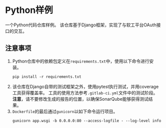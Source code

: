 # Python样例

一个Python代码仓库样例。
该仓库基于Django框架，实现了与软工平台OAuth接口的交互。

## 注意事项

1. Python仓库中的依赖包定义在`requirements.txt`中，使用以下命令进行安装。
    ```
    pip install -r requirements.txt
    ```
2. 该仓库在Django自带的测试框架之外，使用pytest执行测试，并用coverage工具获得覆盖率。
   工具的使用方法参考`.gitlab-ci.yml`文件中的测试阶段。
   **注意**，请不要修改生成的报告的位置，以确保SonarQube能够获得测试结果。
3. `Dockerfile`的最后通过`gunicorn`以如下命令运行项目。
    ```
    gunicorn app.wsgi -b 0.0.0.0:80 --access-logfile - --log-level info
    ```
